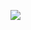 <img src="https://res.cloudinary.com/dynprvsfg/image/upload/v1728092558/okrdshrztougttbimph2.png"><img/>
